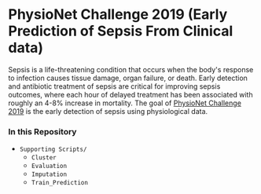 # PhysioNet Challenge 2019 (Early Prediction of Sepsis From Clinical data)

Sepsis is a life-threatening condition that occurs when the body's response to infection causes tissue damage, organ failure, or death. Early detection and antibiotic treatment of sepsis are critical for improving sepsis outcomes, where each hour of delayed treatment has been associated with roughly an 4-8% increase in mortality.
The goal of [PhysioNet Challenge 2019](https://physionet.org/content/challenge-2019/1.0.0/) is the early detection of sepsis using physiological data.

### In this Repository

- `Supporting Scripts/`
  - `Cluster` 
  - `Evaluation` 
  - `Imputation` 
  - `Train_Prediction` 
